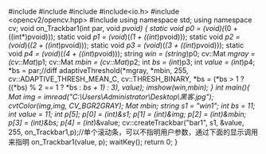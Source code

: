 #include<iostream>
#include<string>
#include<vector>
#include<io.h>
#include <opencv2/opencv.hpp>
#include<sstream>
using namespace std;
using namespace cv;
void on_Trackbar1(int par, void *pvoid)
{
	static void *p0 = (void*)(*(0 + ((int*)pvoid)));
	static void *p1 = (void*)(*(1 + ((int*)pvoid)));
	static void *p2 = (void*)(*(2 + ((int*)pvoid)));
	static void *p3 = (void*)(*(3 + ((int*)pvoid)));
	static void *p4 = (void*)(*(4 + ((int*)pvoid)));
	string *win = (string*)p0;
	cv::Mat *mgray = (cv::Mat*)p1;
	cv::Mat *mbin = (cv::Mat*)p2;
	int *bs = (int*)p3;
	int *value = (int*)p4;
	*bs = par;//diff
	adaptiveThreshold(*mgray, *mbin, 255,
		cv::ADAPTIVE_THRESH_MEAN_C, cv::THRESH_BINARY,
		*bs = (*bs > 1 ? ((*bs) % 2 == 1 ? *bs : *bs + 1) : 3),
		*value);
	imshow(*win,*mbin);
}
int main(){
	Mat img = imread("C:\\Users\\Administrator\\Desktop\\黑客.jpg");
	cvtColor(img,img, CV_BGR2GRAY);
	Mat mbin;
	string s1 = "win1";
	int bs = 11;
	int value = 11;
	int *p[5];
	p[0] = (int*)&s1;
	p[1] = (int*)&img;
	p[2] = (int*)&mbin;
	p[3] = (int*)&bs;
	p[4] = (int*)&value;
	cv::createTrackbar("bar1", s1, &value, 255, on_Trackbar1,p);//单个滚动条，可以不指明用户参数，通过下面的显示调用来指明
	on_Trackbar1(value, p);
	waitKey();
	return 0;
}

